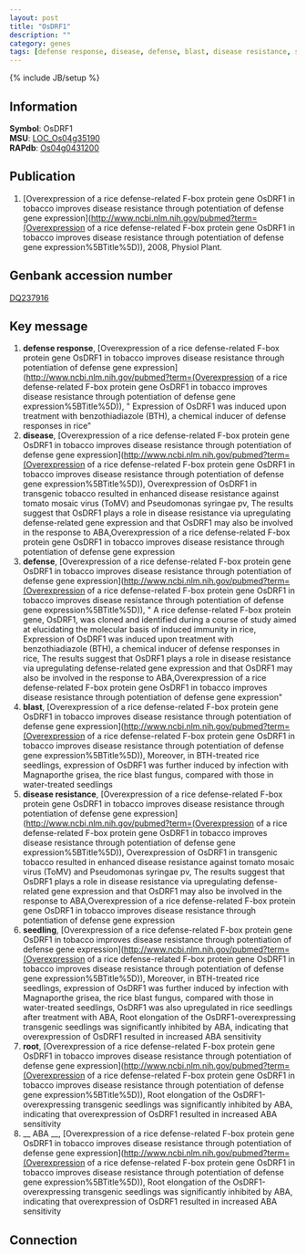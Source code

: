```yaml
---
layout: post
title: "OsDRF1"
description: ""
category: genes
tags: [defense response, disease, defense, blast, disease resistance, seedling, root,  ABA ]
---
```

{% include JB/setup %}

## Information
__Symbol__: OsDRF1  
__MSU__: [LOC_Os04g35190](http://rice.plantbiology.msu.edu/cgi-bin/ORF_infopage.cgi?orf=LOC_Os04g35190)  
__RAPdb__: [Os04g0431200](http://rapdb.dna.affrc.go.jp/viewer/gbrowse_details/irgsp1?name=Os04g0431200)  

## Publication
1. [Overexpression of a rice defense-related F-box protein gene OsDRF1 in tobacco improves disease resistance through potentiation of defense gene expression](http://www.ncbi.nlm.nih.gov/pubmed?term=(Overexpression of a rice defense-related F-box protein gene OsDRF1 in tobacco improves disease resistance through potentiation of defense gene expression%5BTitle%5D)), 2008, Physiol Plant.

## Genbank accession number
[DQ237916](http://www.ncbi.nlm.nih.gov/nuccore/DQ237916)

## Key message
1. __defense response__, [Overexpression of a rice defense-related F-box protein gene OsDRF1 in tobacco improves disease resistance through potentiation of defense gene expression](http://www.ncbi.nlm.nih.gov/pubmed?term=(Overexpression of a rice defense-related F-box protein gene OsDRF1 in tobacco improves disease resistance through potentiation of defense gene expression%5BTitle%5D)), " Expression of OsDRF1 was induced upon treatment with benzothiadiazole (BTH), a chemical inducer of defense responses in rice"
2. __disease__, [Overexpression of a rice defense-related F-box protein gene OsDRF1 in tobacco improves disease resistance through potentiation of defense gene expression](http://www.ncbi.nlm.nih.gov/pubmed?term=(Overexpression of a rice defense-related F-box protein gene OsDRF1 in tobacco improves disease resistance through potentiation of defense gene expression%5BTitle%5D)),  Overexpression of OsDRF1 in transgenic tobacco resulted in enhanced disease resistance against tomato mosaic virus (ToMV) and Pseudomonas syringae pv, The results suggest that OsDRF1 plays a role in disease resistance via upregulating defense-related gene expression and that OsDRF1 may also be involved in the response to ABA,Overexpression of a rice defense-related F-box protein gene OsDRF1 in tobacco improves disease resistance through potentiation of defense gene expression
3. __defense__, [Overexpression of a rice defense-related F-box protein gene OsDRF1 in tobacco improves disease resistance through potentiation of defense gene expression](http://www.ncbi.nlm.nih.gov/pubmed?term=(Overexpression of a rice defense-related F-box protein gene OsDRF1 in tobacco improves disease resistance through potentiation of defense gene expression%5BTitle%5D)), " A rice defense-related F-box protein gene, OsDRF1, was cloned and identified during a course of study aimed at elucidating the molecular basis of induced immunity in rice, Expression of OsDRF1 was induced upon treatment with benzothiadiazole (BTH), a chemical inducer of defense responses in rice, The results suggest that OsDRF1 plays a role in disease resistance via upregulating defense-related gene expression and that OsDRF1 may also be involved in the response to ABA,Overexpression of a rice defense-related F-box protein gene OsDRF1 in tobacco improves disease resistance through potentiation of defense gene expression"
4. __blast__, [Overexpression of a rice defense-related F-box protein gene OsDRF1 in tobacco improves disease resistance through potentiation of defense gene expression](http://www.ncbi.nlm.nih.gov/pubmed?term=(Overexpression of a rice defense-related F-box protein gene OsDRF1 in tobacco improves disease resistance through potentiation of defense gene expression%5BTitle%5D)),  Moreover, in BTH-treated rice seedlings, expression of OsDRF1 was further induced by infection with Magnaporthe grisea, the rice blast fungus, compared with those in water-treated seedlings
5. __disease resistance__, [Overexpression of a rice defense-related F-box protein gene OsDRF1 in tobacco improves disease resistance through potentiation of defense gene expression](http://www.ncbi.nlm.nih.gov/pubmed?term=(Overexpression of a rice defense-related F-box protein gene OsDRF1 in tobacco improves disease resistance through potentiation of defense gene expression%5BTitle%5D)),  Overexpression of OsDRF1 in transgenic tobacco resulted in enhanced disease resistance against tomato mosaic virus (ToMV) and Pseudomonas syringae pv, The results suggest that OsDRF1 plays a role in disease resistance via upregulating defense-related gene expression and that OsDRF1 may also be involved in the response to ABA,Overexpression of a rice defense-related F-box protein gene OsDRF1 in tobacco improves disease resistance through potentiation of defense gene expression
6. __seedling__, [Overexpression of a rice defense-related F-box protein gene OsDRF1 in tobacco improves disease resistance through potentiation of defense gene expression](http://www.ncbi.nlm.nih.gov/pubmed?term=(Overexpression of a rice defense-related F-box protein gene OsDRF1 in tobacco improves disease resistance through potentiation of defense gene expression%5BTitle%5D)),  Moreover, in BTH-treated rice seedlings, expression of OsDRF1 was further induced by infection with Magnaporthe grisea, the rice blast fungus, compared with those in water-treated seedlings, OsDRF1 was also upregulated in rice seedlings after treatment with ABA, Root elongation of the OsDRF1-overexpressing transgenic seedlings was significantly inhibited by ABA, indicating that overexpression of OsDRF1 resulted in increased ABA sensitivity
7. __root__, [Overexpression of a rice defense-related F-box protein gene OsDRF1 in tobacco improves disease resistance through potentiation of defense gene expression](http://www.ncbi.nlm.nih.gov/pubmed?term=(Overexpression of a rice defense-related F-box protein gene OsDRF1 in tobacco improves disease resistance through potentiation of defense gene expression%5BTitle%5D)),  Root elongation of the OsDRF1-overexpressing transgenic seedlings was significantly inhibited by ABA, indicating that overexpression of OsDRF1 resulted in increased ABA sensitivity
8. __ ABA __, [Overexpression of a rice defense-related F-box protein gene OsDRF1 in tobacco improves disease resistance through potentiation of defense gene expression](http://www.ncbi.nlm.nih.gov/pubmed?term=(Overexpression of a rice defense-related F-box protein gene OsDRF1 in tobacco improves disease resistance through potentiation of defense gene expression%5BTitle%5D)),  Root elongation of the OsDRF1-overexpressing transgenic seedlings was significantly inhibited by ABA, indicating that overexpression of OsDRF1 resulted in increased ABA sensitivity

## Connection


